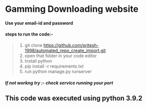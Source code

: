 # Gamming Downloading website
#### Use your email-id and password 
#### steps to run the code:-
> 1) git clone https://github.com/pritesh-1998/automated_repo_create_import.git
> 2) open that folder in your code editor
> 3) Install python 
> 4) pip install -r requirements.txt
> 5) run python manage.py runserver
##### If not workng try :-  *check service running your port*
## This code was executed using python 3.9.2
